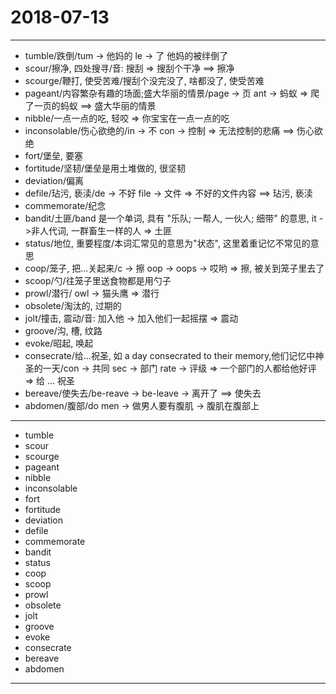 # 2018-07-13

---

- tumble/跌倒/tum -> 他妈的 le -> 了 他妈的被绊倒了
- scour/擦净, 四处搜寻/音: 搜刮 => 搜刮个干净 ==> 擦净
- scourge/鞭打, 使受苦难/搜刮个没完没了, 啥都没了, 使受苦难
- pageant/内容繁杂有趣的场面;盛大华丽的情景/page -> 页 ant -> 蚂蚁 => 爬了一页的蚂蚁 ==> 盛大华丽的情景
- nibble/一点一点的吃, 轻咬 => 你宝宝在一点一点的吃
- inconsolable/伤心欲绝的/in -> 不 con -> 控制 => 无法控制的悲痛 ==> 伤心欲绝
- fort/堡垒, 要塞
- fortitude/坚韧/堡垒是用土堆做的, 很坚韧
- deviation/偏离
- defile/玷污, 亵渎/de -> 不好 file -> 文件 => 不好的文件内容 ==> 玷污, 亵渎
- commemorate/纪念
- bandit/土匪/band 是一个单词, 具有 "乐队; 一帮人, 一伙人; 细带" 的意思, it ->非人代词, 一群畜生一样的人 => 土匪
- status/地位, 重要程度/本词汇常见的意思为"状态", 这里着重记忆不常见的意思
- coop/笼子, 把...关起来/c -> 擦 oop -> oops -> 哎哟 => 擦, 被关到笼子里去了
- scoop/勺/往笼子里送食物都是用勺子
- prowl/潜行/ owl -> 猫头鹰 => 潜行
- obsolete/淘汰的, 过期的
- jolt/撞击, 震动/音: 加入他 -> 加入他们一起摇摆 => 震动
- groove/沟, 槽, 纹路
- evoke/昭起, 唤起
- consecrate/给...祝圣, 如 a day consecrated to their memory,他们记忆中神圣的一天/con -> 共同 sec -> 部门 rate -> 评级 => 一个部门的人都给他好评 => 给 ... 祝圣
- bereave/使失去/be-reave -> be-leave -> 离开了 ==> 使失去
- abdomen/腹部/do men  -> 做男人要有腹肌 -> 腹肌在腹部上

---

- tumble
- scour
- scourge
- pageant
- nibble
- inconsolable
- fort
- fortitude
- deviation
- defile
- commemorate
- bandit
- status
- coop
- scoop
- prowl
- obsolete
- jolt
- groove
- evoke
- consecrate
- bereave
- abdomen

---


